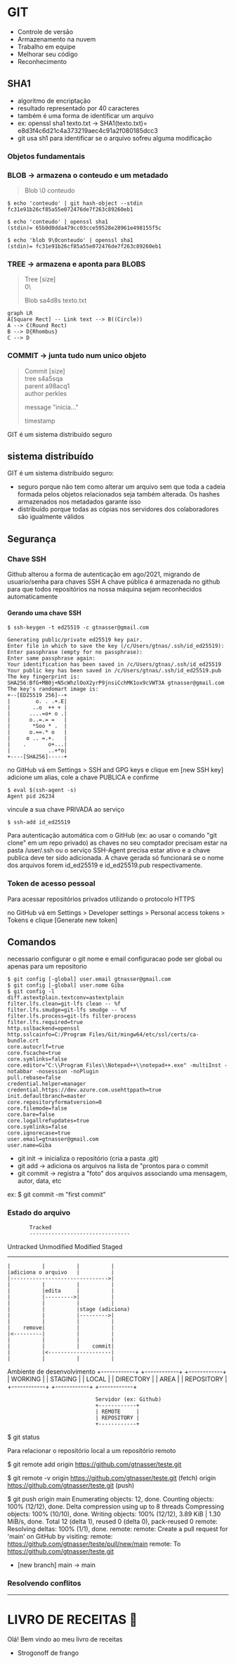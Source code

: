 # GIT

* Controle de versão
* Armazenamento na nuvem
* Trabalho em equipe
* Melhorar seu código
* Reconhecimento

## SHA1

* algoritmo de encriptação
* resultado representado por 40 caracteres
* também é uma forma de identificar um arquivo
* ex: openssl sha1 texto.txt -> SHA1(texto.txt)= e8d3f4c6d21c4a373219aec4c91a2f080185dcc3
* git usa sh1 para identificar se o arquivo sofreu alguma modificação

### Objetos fundamentais

### BLOB -> armazena o conteudo e um metadado

>Blob <tamanho>
>\0
>conteudo

``` shell
$ echo 'conteudo' | git hash-object --stdin
fc31e91b26cf85a55e072476de7f263c89260eb1

$ echo 'conteudo' | openssl sha1
(stdin)= 65b0d0dda479cc03cce59528e28961e498155f5c

$ echo 'blob 9\0conteudo' | openssl sha1
(stdin)= fc31e91b26cf85a55e072476de7f263c89260eb1
```

### TREE -> armazena e aponta para BLOBS

>Tree [size]\
>0\
>
>Blob sa4d8s texto.txt

```mermaid
graph LR
A[Square Rect] -- Link text --> B((Circle))
A --> C(Round Rect)
B --> D{Rhombus}
C --> D
```

### COMMIT -> junta tudo num unico objeto

>Commit [size]\
>tree     s4a5sqa\
>parent   a98acq1\
>author   perkles
>
> message "inicia..."
>
> timestamp

GIT é um sistema distribuído seguro

## sistema distribuído

GIT é um sistema distribuído seguro:
* seguro porque não tem como alterar um arquivo sem que toda a cadeia formada pelos objetos relacionados seja também alterada. Os hashes armazenados nos metadados garante isso
* distribuído porque todas as cópias nos servidores dos colaboradores são igualmente válidos

## Segurança

### Chave SSH

Github alterou a forma de autenticação em ago/2021, migrando de usuario/senha para chaves SSH
A chave pública é armazenada no github para que todos repositórios na nossa máquina sejam reconhecidos automaticamente

#### Gerando uma chave SSH

```
$ ssh-keygen -t ed25519 -c gtnasser@gmail.com

Generating public/private ed25519 key pair.
Enter file in which to save the key (/c/Users/gtnas/.ssh/id_ed25519):
Enter passphrase (empty for no passphrase):
Enter same passphrase again:
Your identification has been saved in /c/Users/gtnas/.ssh/id_ed25519
Your public key has been saved in /c/Users/gtnas/.ssh/id_ed25519.pub
The key fingerprint is:
SHA256:BfG+MB0j+N5cWhzlOoX2yrP9jnsiCchMK1ox9cVWT3A gtnasser@gmail.com
The key's randomart image is:
+--[ED25519 256]--+
|        o. . .+.E|
|       ..o  ++ + |
|      ....=o+ o .|
|      o..=.= =   |
|       *Soo * .  |
|      o.==.* o   |
|     o .. =.+.   |
|    .       o+...|
|            ..+*o|
+----[SHA256]-----+
```

no GitHub vá em Settings > SSH and GPG keys e clique em [new SSH key]
adicione um alias, cole a chave PUBLICA e confirme

```
$ eval $(ssh-agent -s)
Agent pid 26234
```

vincule a sua chave PRIVADA ao serviço
```
$ ssh-add id_ed25519
```

Para autenticação automática com o GitHub (ex: ao usar o comando "git clone" em um repo privado) as chaves no seu comptador precisam estar na pasta /user/.ssh ou o serviço SSH-Agent precisa estar ativo e a chave publica deve ter sido adicionada. A chave gerada só funcionará se o nome dos arquivos forem id_ed25519 e id_ed25519.pub respectivamente.

### Token de acesso pessoal

Para acessar repositórios privados utilizando o protocolo HTTPS

no GitHub vá em Settings > Developer settings > Personal access tokens > Tokens e clique [Generate new token]

## Comandos

necessario configurar o git nome e email
configuracao pode ser global ou apenas para um repositorio

```
$ git config [-global] user.email gtnasser@gmail.com
$ git config [-global] user.nome Giba
$ git config -l
diff.astextplain.textconv=astextplain
filter.lfs.clean=git-lfs clean -- %f
filter.lfs.smudge=git-lfs smudge -- %f
filter.lfs.process=git-lfs filter-process
filter.lfs.required=true
http.sslbackend=openssl
http.sslcainfo=C:/Program Files/Git/mingw64/etc/ssl/certs/ca-bundle.crt
core.autocrlf=true
core.fscache=true
core.symlinks=false
core.editor="C:\\Program Files\\Notepad++\\notepad++.exe" -multiInst -notabbar -nosession -noPlugin
pull.rebase=false
credential.helper=manager
credential.https://dev.azure.com.usehttppath=true
init.defaultbranch=master
core.repositoryformatversion=0
core.filemode=false
core.bare=false
core.logallrefupdates=true
core.symlinks=false
core.ignorecase=true
user.email=gtnasser@gmail.com
user.name=Giba
```

* git init   -> inicializa o repositório (cria a pasta .git)
* git add    -> adiciona os arquivos na lista de "prontos para o commit
* git commit -> registra a "foto" dos arquivos associando uma mensagem, autor, data, etc

ex: $ git commit -m "first commit"

### Estado do arquivo

           Tracked
           --------------------------------
Untracked  Unmodified Modified   Staged
---------- ---------- ---------- ---------- 
    |          |          |          |
    |adiciona o arquivo   |          |
    |------------------------------->|
    |          |          |          |
    |          |edita     |          |
    |          |--------->|          |
    |          |          |          |
    |          |          |stage (adiciona)
    |          |          |--------->|
    |          |          |          |
    |    remove|          |          |
    |<---------|          |          |
    |          |          |          |
    |          |          |    commit|
    |          |<--------------------|
    |          |          |          |


Ambiente de desenvolvimento
+------------+  +------------+  +------------+
| WORKING    |  | STAGING    |  | LOCAL      |
| DIRECTORY  |  | AREA       |  | REPOSITORY |
+------------+  +------------+  +------------+

                                Servidor (ex: Github)
                                +------------+
                                | REMOTE     |
                                | REPOSITORY |
                                +------------+

$ git status


Para relacionar o repositório local a um repositório remoto

$ git remote add origin https://github.com/gtnasser/teste.git

$ git remote -v
origin  https://github.com/gtnasser/teste.git (fetch)
origin  https://github.com/gtnasser/teste.git (push)

$ git push origin main
Enumerating objects: 12, done.
Counting objects: 100% (12/12), done.
Delta compression using up to 8 threads
Compressing objects: 100% (10/10), done.
Writing objects: 100% (12/12), 3.89 KiB | 1.30 MiB/s, done.
Total 12 (delta 1), reused 0 (delta 0), pack-reused 0
remote: Resolving deltas: 100% (1/1), done.
remote:
remote: Create a pull request for 'main' on GitHub by visiting:
remote:      https://github.com/gtnasser/teste/pull/new/main
remote:
To https://github.com/gtnasser/teste.git
 * [new branch]      main -> main


### Resolvendo conflitos




--------------


# LIVRO DE RECEITAS :chicken:

Olá! Bem vindo ao meu livro de receitas

- Strogonoff de frango

